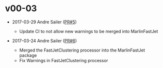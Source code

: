 # v00-03

* 2017-03-29 Andre Sailer ([PR#5](https://github.com/iLCSoft/MarlinFastJet/pull/5))
  - Update CI to not allow new warnings to be merged into MarlinFastJet

* 2017-03-24 Andre Sailer ([PR#6](https://github.com/iLCSoft/MarlinFastJet/pull/6))
  - Merged the FastJetClustering processor into the MarlinFastJet package
  - Fix Warnings in FastJetClustering processor


